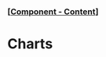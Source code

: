 ### [[Component - Content](./human-interface-guidelines-markdown/component/content.md)]  
  
# **Charts**  

